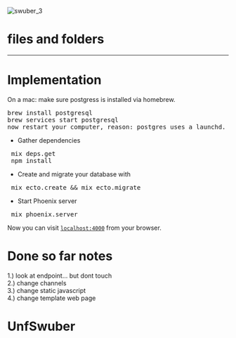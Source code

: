 ![swuber_3](https://cloud.githubusercontent.com/assets/11463275/25136927/4fd60eea-2424-11e7-989d-d6630c5b0827.png)

# files and folders

<hr>

# Implementation

On a mac: 
make sure postgress is installed via homebrew.
<pre>
brew install postgresql
brew services start postgresql
now restart your computer, reason: postgres uses a launchd. (only needed for first time postgresql start.)
</pre>

  * Gather dependencies
<pre>
 mix deps.get
 npm install 
</pre>
  * Create and migrate your database with 
<pre>
 mix ecto.create && mix ecto.migrate
</pre>
  * Start Phoenix server
<pre>
 mix phoenix.server
</pre>

Now you can visit [`localhost:4000`](http://localhost:4000) from your browser.

# Done so far notes
1.) look at endpoint... but dont touch<br>
2.) change channels<br>
3.) change static javascript<br>
4.) change template web page<br>

# UnfSwuber
